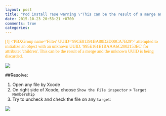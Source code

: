 ```yaml
---
layout: post
title: "Pod install rase warning \"This can be the result of a merge and  the unknown UUID is being discarded.\""
date: 2015-10-23 20:58:21 +0700
comments: true
categories: 
---
```

<span style="color:orange; font-family:Menlo;">
[!] <'PBXGroup name='Filter' UUID='99CE81391BA80D2D00CA7B29'>' attempted to initialize an object with an unknown UUID. '995E161E1BAAA6C2002153EC' for attribute: 'children'. This can be the result of a merge and  the unknown UUID is being discarded.
</span>

<a href="https://stackoverzone.files.wordpress.com/2015/10/pod-warning.png"><img class="alignnone size-medium wp-image-227" src="https://stackoverzone.files.wordpress.com/2015/10/pod-warning.png" /></a>

##Resolve:

1. Open any file by Xcode
2. On right side of Xcode, choose ```Show the File inspector``` > ```Target Membership```
3. Try to uncheck and check the file on any ```target```:


<a href="https://stackoverzone.files.wordpress.com/2015/10/screen-shot-2015-10-23-at-9-10-03-pm.png"><img class="https://stackoverzone.files.wordpress.com/2015/10/screen-shot-2015-10-23-at-9-10-03-pm.png" src="https://stackoverzone.files.wordpress.com/2015/10/screen-shot-2015-10-23-at-9-10-03-pm.png" /></a>